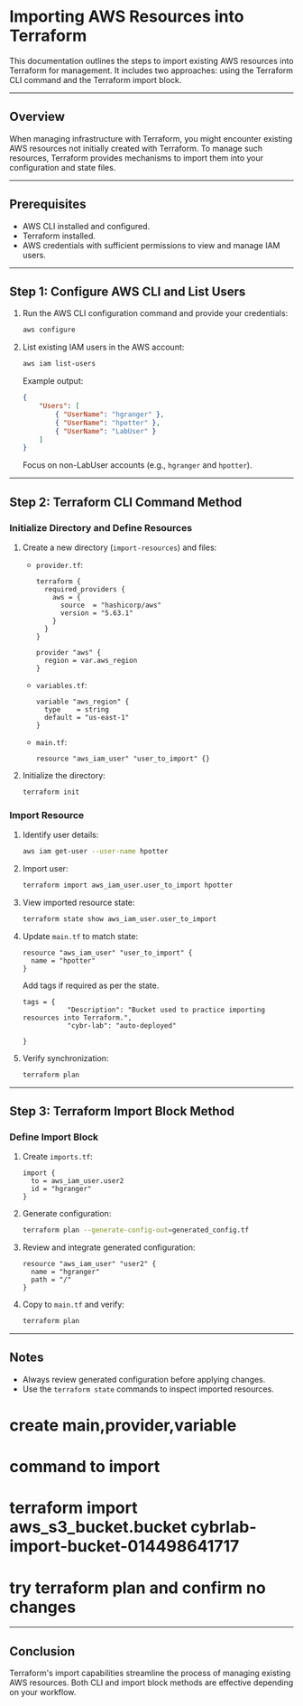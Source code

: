 #  Importing AWS Resources into Terraform

This documentation outlines the steps to import existing AWS resources into Terraform for management. It includes two approaches: using the Terraform CLI command and the Terraform import block.

---

## Overview
When managing infrastructure with Terraform, you might encounter existing AWS resources not initially created with Terraform. To manage such resources, Terraform provides mechanisms to import them into your configuration and state files.

---

## Prerequisites
- AWS CLI installed and configured.
- Terraform installed.
- AWS credentials with sufficient permissions to view and manage IAM users.

---

## Step 1: Configure AWS CLI and List Users
1. Run the AWS CLI configuration command and provide your credentials:
   ```bash
   aws configure
   ```
2. List existing IAM users in the AWS account:
   ```bash
   aws iam list-users
   ```
   Example output:
   ```json
   {
       "Users": [
           { "UserName": "hgranger" },
           { "UserName": "hpotter" },
           { "UserName": "LabUser" }
       ]
   }
   ```

   Focus on non-LabUser accounts (e.g., `hgranger` and `hpotter`).

---

## Step 2: Terraform CLI Command Method
### Initialize Directory and Define Resources
1. Create a new directory (`import-resources`) and files:
   - `provider.tf`:
     ```hcl
     terraform {
       required_providers {
         aws = {
           source  = "hashicorp/aws"
           version = "5.63.1"
         }
       }
     }

     provider "aws" {
       region = var.aws_region
     }
     ```
   - `variables.tf`:
     ```hcl
     variable "aws_region" {
       type    = string
       default = "us-east-1"
     }
     ```
   - `main.tf`:
     ```hcl
     resource "aws_iam_user" "user_to_import" {}
     ```

2. Initialize the directory:
   ```bash
   terraform init
   ```

### Import Resource
1. Identify user details:
   ```bash
   aws iam get-user --user-name hpotter
   ```

2. Import user:
   ```bash
   terraform import aws_iam_user.user_to_import hpotter
   ```

3. View imported resource state:
   ```bash
   terraform state show aws_iam_user.user_to_import
   ```

4. Update `main.tf` to match state:
   ```hcl
   resource "aws_iam_user" "user_to_import" {
     name = "hpotter"
   }
   ```

   Add tags if required as per the state.
   ```hcl
   tags = {
              "Description": "Bucket used to practice importing resources into Terraform.",
              "cybr-lab": "auto-deployed"

   }  
   ```
5. Verify synchronization:
   ```bash
   terraform plan
   ```

---

## Step 3: Terraform Import Block Method
### Define Import Block
1. Create `imports.tf`:
   ```hcl
   import {
     to = aws_iam_user.user2
     id = "hgranger"
   }
   ```

2. Generate configuration:
   ```bash
   terraform plan --generate-config-out=generated_config.tf
   ```

3. Review and integrate generated configuration:
   ```hcl
   resource "aws_iam_user" "user2" {
     name = "hgranger"
     path = "/"
   }
   ```

4. Copy to `main.tf` and verify:
   ```bash
   terraform plan
   ```

---

## Notes
- Always review generated configuration before applying changes.
- Use the `terraform state` commands to inspect imported resources.

# create main,provider,variable
# command to import 
# terraform import aws_s3_bucket.bucket cybrlab-import-bucket-014498641717
# try terraform plan and confirm no changes

---

## Conclusion
Terraform's import capabilities streamline the process of managing existing AWS resources. Both CLI and import block methods are effective depending on your workflow.
